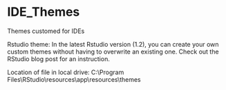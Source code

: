 # IDE_Themes
Themes customed for IDEs

Rstudio theme:
In the latest Rstudio version (1.2), you can create your own custom themes without having to overwrite an existing one. Check out the RStudio blog post for an instruction.

Location of file in local drive: C:\Program Files\RStudio\resources\app\resources\themes

